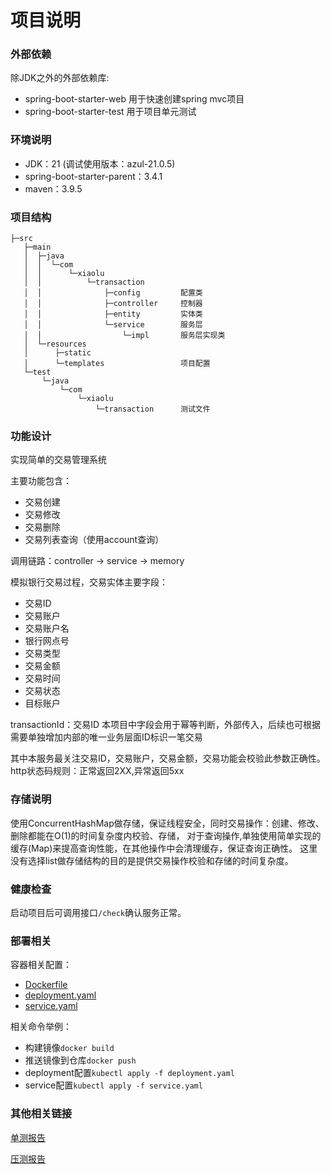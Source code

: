 # 项目说明

### 外部依赖
除JDK之外的外部依赖库:

* spring-boot-starter-web 用于快速创建spring mvc项目
* spring-boot-starter-test 用于项目单元测试

### 环境说明
* JDK：21
(调试使用版本：azul-21.0.5)
* spring-boot-starter-parent：3.4.1
* maven：3.9.5

### 项目结构
```
├─src
   ├─main
   │  ├─java
   │  │  └─com
   │  │      └─xiaolu
   │  │          └─transaction
   │  │              ├─config         配置类
   │  │              ├─controller     控制器
   │  │              ├─entity         实体类
   │  │              └─service        服务层
   │  │                  └─impl       服务层实现类
   │  └─resources
   │      ├─static
   │      └─templates                 项目配置
   └─test
       └─java
           └─com
               └─xiaolu
                   └─transaction      测试文件

```

### 功能设计
实现简单的交易管理系统

主要功能包含：
* 交易创建
* 交易修改
* 交易删除
* 交易列表查询（使用account查询）

调用链路：controller -> service -> memory

模拟银行交易过程，交易实体主要字段：
* 交易ID
* 交易账户
* 交易账户名
* 银行网点号
* 交易类型
* 交易金额
* 交易时间
* 交易状态
* 目标账户

transactionId：交易ID 本项目中字段会用于幂等判断，外部传入，后续也可根据需要单独增加内部的唯一业务层面ID标识一笔交易

其中本服务最关注交易ID，交易账户，交易金额，交易功能会校验此参数正确性。
http状态码规则：正常返回2XX,异常返回5xx


### 存储说明
使用ConcurrentHashMap做存储，保证线程安全，同时交易操作：创建、修改、删除都能在O(1)的时间复杂度内校验、存储，
对于查询操作,单独使用简单实现的缓存(Map)来提高查询性能，在其他操作中会清理缓存，保证查询正确性。
这里没有选择list做存储结构的目的是提供交易操作校验和存储的时间复杂度。

### 健康检查
启动项目后可调用接口```/check```确认服务正常。

### 部署相关
容器相关配置：
* [Dockerfile](Dockerfile)
* [deployment.yaml](deployment.yaml)
* [service.yaml](service.yaml)

相关命令举例：
* 构建镜像```docker build```
* 推送镜像到仓库```docker push```
* deployment配置```kubectl apply -f deployment.yaml```
* service配置```kubectl apply -f service.yaml```

### 其他相关链接
[单测报告](./unit-test.md)

[压测报告](./stress-test.md)
